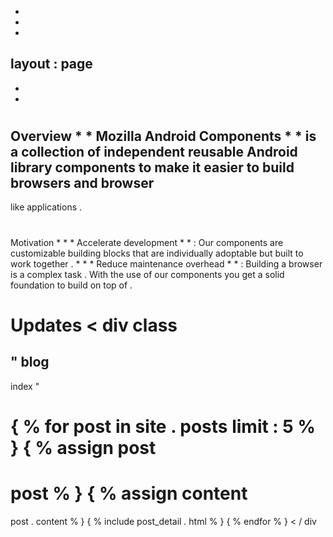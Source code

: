 -
-
-
layout
:
page
-
-
-
#
Overview
*
*
Mozilla
Android
Components
*
*
is
a
collection
of
independent
reusable
Android
library
components
to
make
it
easier
to
build
browsers
and
browser
-
like
applications
.
#
Motivation
*
*
*
Accelerate
development
*
*
:
Our
components
are
customizable
building
blocks
that
are
individually
adoptable
but
built
to
work
together
.
*
*
*
Reduce
maintenance
overhead
*
*
:
Building
a
browser
is
a
complex
task
.
With
the
use
of
our
components
you
get
a
solid
foundation
to
build
on
top
of
.
#
Updates
<
div
class
=
"
blog
-
index
"
>
{
%
for
post
in
site
.
posts
limit
:
5
%
}
{
%
assign
post
=
post
%
}
{
%
assign
content
=
post
.
content
%
}
{
%
include
post_detail
.
html
%
}
{
%
endfor
%
}
<
/
div
>
